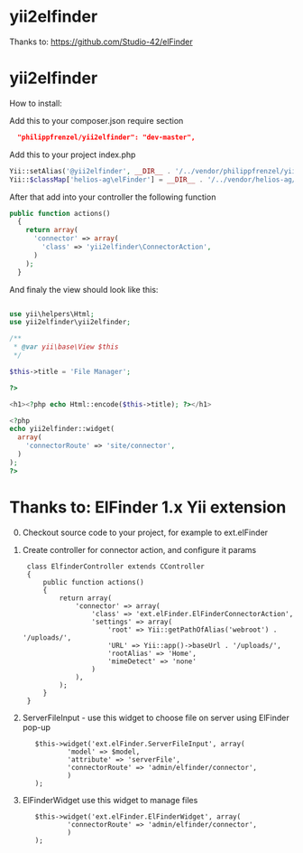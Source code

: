 yii2elfinder
============

Thanks to:
https://github.com/Studio-42/elFinder

yii2elfinder
============

How to install:

Add this to your composer.json require section

```json
  "philippfrenzel/yii2elfinder": "dev-master",
```

Add this to your project index.php

```php
Yii::setAlias('@yii2elfinder', __DIR__ . '/../vendor/philippfrenzel/yii2elfinder/yii2elfinder/');
Yii::$classMap['helios-ag\elFinder'] = __DIR__ . '/../vendor/helios-ag/fm-elfinder/FM/elfinder/php/elFinder.class.php';
```

After that add into your controller the following function

```php
public function actions()
  {
    return array(
      'connector' => array(
        'class' => 'yii2elfinder\ConnectorAction',
      )
    );
  }
```

And finaly the view should look like this:

```php

use yii\helpers\Html;
use yii2elfinder\yii2elfinder;

/**
 * @var yii\base\View $this
 */

$this->title = 'File Manager';

?>

<h1><?php echo Html::encode($this->title); ?></h1>

<?php
echo yii2elfinder::widget(
  array(
    'connectorRoute' => 'site/connector',
  )
);
?>
```

Thanks to:
ElFinder 1.x Yii extension
==========================

0. Checkout source code to your project, for example to ext.elFinder
1. Create controller for connector action, and configure it params

        class ElfinderController extends CController
        {
            public function actions()
            {
                return array(
                    'connector' => array(
                        'class' => 'ext.elFinder.ElFinderConnectorAction',
                        'settings' => array(
                            'root' => Yii::getPathOfAlias('webroot') . '/uploads/',
                            'URL' => Yii::app()->baseUrl . '/uploads/',
                            'rootAlias' => 'Home',
                            'mimeDetect' => 'none'
                        )
                    ),
                );
            }
        }

2. ServerFileInput - use this widget to choose file on server using ElFinder pop-up

          $this->widget('ext.elFinder.ServerFileInput', array(
                  'model' => $model,
                  'attribute' => 'serverFile',
                  'connectorRoute' => 'admin/elfinder/connector',
                  )
          );
3. ElFinderWidget use this widget to manage files

          $this->widget('ext.elFinder.ElFinderWidget', array(
                  'connectorRoute' => 'admin/elfinder/connector',
                  )
          );
